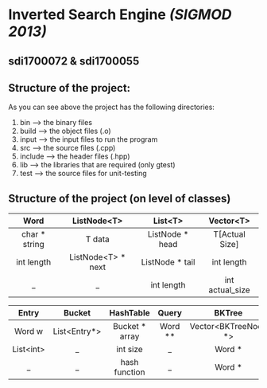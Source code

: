 # **Inverted Search Engine** *(SIGMOD 2013)*
## **sdi1700072** & **sdi1700055**

## Structure of the project:
As you can see above the project has the following directories:
 1) bin        -->   the binary files
 2) build      -->   the object files (.o)
 3) input      -->   the input files to run the program
 4) src        -->   the source files (.cpp)
 5) include    -->   the header files (.hpp)
 6) lib        -->   the libraries that are required (only gtest)
 7) test       -->   the source files for unit-testing

## Structure of the project (on level of classes)
        
Word | ListNode\<T\> | List\<T\> | Vector\<T\>
| :---: | :---: | :---: | :---:
char * string | T data | ListNode<T> * head | T[Actual Size]
int length | ListNode\<T\> * next | ListNode<T> * tail | int length
_  | _ | int length | int actual_size |
 
Entry | Bucket | HashTable | Query | BKTree | EntryList | Index
| :---: | :---: | :---: | :---: | :---: | :---: | :---:
Word w | List\<Entry\*\> | Bucket * array | Word \*\* | Vector\<BKTreeNode \*\> | List\<Entry\> | HashTable
List\<int\> | _ | int size | _ | Word * | _ | BKTree
_ | _ | hash function | _ | Word * | _ | BKTree
